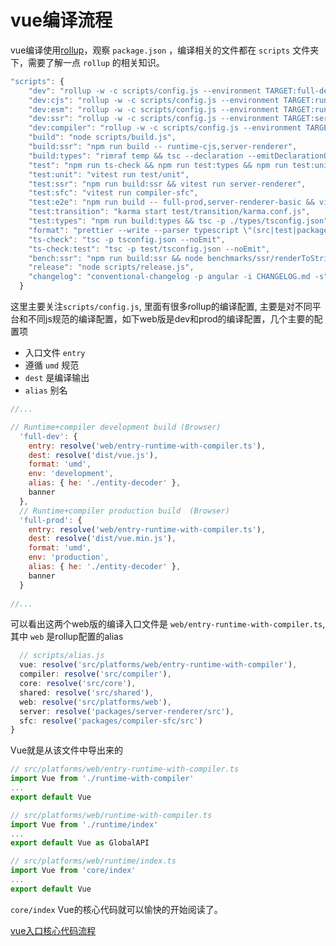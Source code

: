 
# vue编译流程
vue编译使用[rollup](https://cn.rollupjs.org/)，观察 `package.json` ，编译相关的文件都在 `scripts` 文件夹下，需要了解一点 `rollup` 的相关知识。
```js
"scripts": {
    "dev": "rollup -w -c scripts/config.js --environment TARGET:full-dev",
    "dev:cjs": "rollup -w -c scripts/config.js --environment TARGET:runtime-cjs-dev",
    "dev:esm": "rollup -w -c scripts/config.js --environment TARGET:runtime-esm",
    "dev:ssr": "rollup -w -c scripts/config.js --environment TARGET:server-renderer",
    "dev:compiler": "rollup -w -c scripts/config.js --environment TARGET:compiler ",
    "build": "node scripts/build.js",
    "build:ssr": "npm run build -- runtime-cjs,server-renderer",
    "build:types": "rimraf temp && tsc --declaration --emitDeclarationOnly --outDir temp && api-extractor run && api-extractor run -c packages/compiler-sfc/api-extractor.json",
    "test": "npm run ts-check && npm run test:types && npm run test:unit && npm run test:e2e && npm run test:ssr && npm run test:sfc",
    "test:unit": "vitest run test/unit",
    "test:ssr": "npm run build:ssr && vitest run server-renderer",
    "test:sfc": "vitest run compiler-sfc",
    "test:e2e": "npm run build -- full-prod,server-renderer-basic && vitest run test/e2e",
    "test:transition": "karma start test/transition/karma.conf.js",
    "test:types": "npm run build:types && tsc -p ./types/tsconfig.json",
    "format": "prettier --write --parser typescript \"(src|test|packages|types)/**/*.ts\"",
    "ts-check": "tsc -p tsconfig.json --noEmit",
    "ts-check:test": "tsc -p test/tsconfig.json --noEmit",
    "bench:ssr": "npm run build:ssr && node benchmarks/ssr/renderToString.js && node benchmarks/ssr/renderToStream.js",
    "release": "node scripts/release.js",
    "changelog": "conventional-changelog -p angular -i CHANGELOG.md -s"
  }
```

这里主要关注`scripts/config.js`, 里面有很多rollup的编译配置, 主要是对不同平台和不同js规范的编译配置，如下web版是dev和prod的编译配置，几个主要的配置项
- 入口文件 `entry`
- 遵循 `umd` 规范
- `dest` 是编译输出
- `alias` 别名 

```js
//...

// Runtime+compiler development build (Browser)
  'full-dev': {
    entry: resolve('web/entry-runtime-with-compiler.ts'),
    dest: resolve('dist/vue.js'),
    format: 'umd',
    env: 'development',
    alias: { he: './entity-decoder' },
    banner
  },
  // Runtime+compiler production build  (Browser)
  'full-prod': {
    entry: resolve('web/entry-runtime-with-compiler.ts'),
    dest: resolve('dist/vue.min.js'),
    format: 'umd',
    env: 'production',
    alias: { he: './entity-decoder' },
    banner
  }
  
//...
```

可以看出这两个web版的编译入口文件是 `web/entry-runtime-with-compiler.ts`, 其中 `web` 是rollup配置的alias
```js
  // scripts/alias.js
  vue: resolve('src/platforms/web/entry-runtime-with-compiler'),
  compiler: resolve('src/compiler'),
  core: resolve('src/core'),
  shared: resolve('src/shared'),
  web: resolve('src/platforms/web'),
  server: resolve('packages/server-renderer/src'),
  sfc: resolve('packages/compiler-sfc/src')
}
```
Vue就是从该文件中导出来的
```js
// src/platforms/web/entry-runtime-with-compiler.ts
import Vue from './runtime-with-compiler'
...
export default Vue

// src/platforms/web/runtime-with-compiler.ts
import Vue from './runtime/index'
...
export default Vue as GlobalAPI

// src/platforms/web/runtime/index.ts
import Vue from 'core/index'
...
export default Vue
```
`core/index` Vue的核心代码就可以愉快的开始阅读了。

[vue入口核心代码流程](./vue%E5%85%A5%E5%8F%A3%E6%A0%B8%E5%BF%83%E6%B5%81%E7%A8%8B.md)



